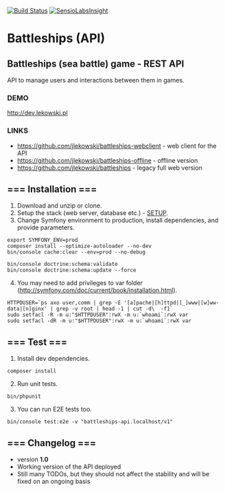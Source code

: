 [![Build Status](https://travis-ci.org/jlekowski/battleships-api.svg?branch=master)](https://travis-ci.org/jlekowski/battleships-api)
[![SensioLabsInsight](https://insight.sensiolabs.com/projects/88d176ba-ffc7-4241-b74b-79ee9d387063/mini.png)](https://insight.sensiolabs.com/projects/88d176ba-ffc7-4241-b74b-79ee9d387063)

# Battleships (API)

## Battleships (sea battle) game - REST API
API to manage users and interactions between them in games.

### DEMO
http://dev.lekowski.pl

### LINKS
* https://github.com/jlekowski/battleships-webclient - web client for the API
* https://github.com/jlekowski/battleships-offline - offline version
* https://github.com/jlekowski/battleships - legacy full web version

## === Installation ===
1. Download and unzip or clone.
2. Setup the stack (web server, database etc.) - [SETUP](SETUP.md).
3. Change Symfony environment to production, install dependencies, and provide parameters.
```
export SYMFONY_ENV=prod
composer install --optimize-autoloader --no-dev
bin/console cache:clear --env=prod --no-debug

bin/console doctrine:schema:validate
bin/console doctrine:schema:update --force
```
4. You may need to add privileges to var folder (http://symfony.com/doc/current/book/installation.html).
```
HTTPDUSER=`ps axo user,comm | grep -E '[a]pache|[h]ttpd|[_]www|[w]ww-data|[n]ginx' | grep -v root | head -1 | cut -d\  -f1`
sudo setfacl -R -m u:"$HTTPDUSER":rwX -m u:`whoami`:rwX var
sudo setfacl -dR -m u:"$HTTPDUSER":rwX -m u:`whoami`:rwX var
```

## === Test ===
1. Install dev dependencies. 
```
composer install
```
2. Run unit tests.
```
bin/phpunit
```
3. You can run E2E tests too.
```
bin/console test:e2e -v "battleships-api.localhost/v1"
```

## === Changelog ===
* version **1.0**
 * Working version of the API deployed
 * Still many TODOs, but they should not affect the stability and will be fixed on an ongoing basis  
